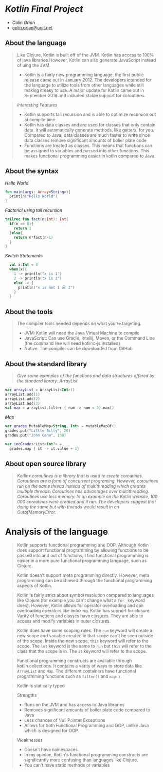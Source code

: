 # _Kotlin Final Project_

- _Colin Orian_
- colin.orian@uoit.net

## About the language

> Like Clojure, Kotlin is built off of the JVM. Kotlin has access to 100% of java libraries.However, Kotlin can also generate JavaScript instead of uing the JVM.
>
> - Kotlin is a fairly new programming language, the first public release came out in January 2012. The developers intended for the language to utilize tools from other languages while still making it easy to use. A major update for Kotlin came out in September 2018 and included stable support for coroutines.

 >*Interesting Features*
 >- Kotlin supports tail recursion and is able to optimize recursion out at compile time
 >- Kotlin has data classes and are used for classes that only contain data. It will automatically generate methods, like getters, for you. Compared to Java, data classes are much faster to write since data classes remove significant amounts of bolier plate code
 >- Functions are treated as classes. This means that functions can be assigned to variables and passed into other functions. This makes functional programming easier in kotlin compared to Java.

## About the syntax

*Hello World*
```kotlin
fun main(args: Array<String>){
  println("Hello World")
}
```

*Factorial using tail recursion*

```kotlin
tailrec fun fact(n:Int): Int{
  if(n == 0){
    return 1
  }else{
    return n*fact(n-1)
  }
}
```
*Switch Statements*
```kotlin
  val x:Int = 4
  when(x){
    1 -> println("x is 1")
    2 -> println("x is 2")
    else -> {
      println("x is not 1 or 2")
    }
  }
```
## About the tools

> The compiler tools needed depends on what you're targeting.
>- JVM: Kotlin will need the Java Virtual Machine to compile
>- JavaScript: Can use Gradle, Intellij, Maven, or the Command Line (the command line will need kotlinc-js installed)
>- Native: The compiler can be downloaded from GitHub

## About the standard library

> _Give some examples of the functions and data structures
> offered by the standard library_.
*ArrayList*

```kotlin
var arrayList = ArrayList<Int>()
arrayList.add(1)
arrayList.add(2)
arrayList.add(3)
val max = arrayList.filter { num -> num < 3}.max()
```

*Map*
```kotlin
var grades:MutableMap<String, Int> = mutableMapOf()
grades.put("Little Billy", 20)
grades.put("John Cena", 100)

var incGrades:List<Int?> =
  grades.map { it -> it.value + 1}
```

## About open source library

> _Kotlinx.coroutines is a library that is used to create coroutines. Coroutines are a form of concurrent programing. However, coroutines run on the same thread instead of multithreading which creates multiple threads. Coroutines has advantages over multithreading. Coroutines use less memory. In an example on the Kotlin website, 100 000 coroutines were created and it ran. The developers suggest that doing the same but with threads would result in an OutofMemoryError._

# Analysis of the language

>Kotlin supports functional programming and OOP. Although Kotlin does support functional programming by allowing functions to be passed into and out of functions, I find functional programming is easier in a more pure functional programming language, such as Clojure.

>Kotlin doesn't support meta programming directly. However, meta programming can be achieved through the functional programming aspects of Kotlin.

>Kotlin is fairly strict about symbol resolution compared to languages like Clojure (for example you can't change what a ```for ``` keyword does). However, Kotlin allows for operator overloading and can overloading operators like indexing. Kotlin has support for closure. Varity of functions and classes have closures. They are able to access and modify variables in outer closures.

>Kotlin does have some scoping rules. The ```run``` keyword will create a new scope and variable created in that scope can't be seen outside of the scope. Inside the new scope, ```this``` keyword will refer to the scope. The ```let``` keyword is the same to ```run``` but ```this``` will refer to the class that the scope is in. The ```it``` keyword will refer to the scope.

>Functional programming constructs are avaliable through kotlin.collections. It contains a varity of ways to store data like ```ArrayList``` and ```Map```. The different containers have functional programming functions such as ```filter()``` and ```map()```.

>Kotlin is statically typed

> Strengths
>- Runs on the JVM and has access to Java libraries
>- Removes significant amounts of boiler plate code compared to Java
>- Less chances of Null Pointer Exceptions
>- Allows for both Functional Programming and OOP, unlike Java which is designed for OOP.

> Weaknesses
>- Doesn't have namespaces.
>- In my opinion, Kotlin's functional programming constructs are significantly more confusing than languages like Clojure.
>- You can't have static methods or variables
